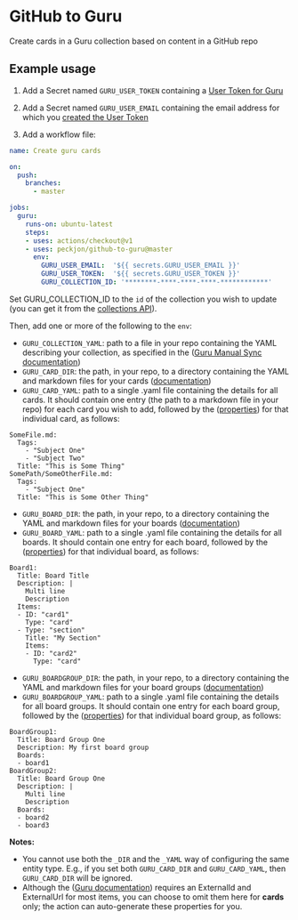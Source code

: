 # GitHub to Guru

Create cards in a Guru collection based on content in a GitHub repo

## Example usage

1. Add a Secret named `GURU_USER_TOKEN` containing a [User Token for Guru](https://help.getguru.com/articles/XipkRKLi/Guru-API-Overview)

2. Add a Secret named `GURU_USER_EMAIL` containing the email address for which you [created the User Token](https://app.getguru.com/settings/api-access)

3. Add a workflow file:

```yaml
name: Create guru cards

on:
  push:
    branches:
      - master

jobs:
  guru:
    runs-on: ubuntu-latest
    steps:
    - uses: actions/checkout@v1
    - uses: peckjon/github-to-guru@master
      env:
        GURU_USER_EMAIL:  '${{ secrets.GURU_USER_EMAIL }}'
        GURU_USER_TOKEN:  '${{ secrets.GURU_USER_TOKEN }}'
        GURU_COLLECTION_ID: '********-****-****-****-************'
```

Set GURU_COLLECTION_ID to the `id` of the collection you wish to update (you can get it from the [collections API](https://api.getguru.com/api/v1/collections)).

Then, add one or more of the following to the `env`:

- `GURU_COLLECTION_YAML`: path to a file in your repo containing the YAML describing your collection, as specified in the ([Guru Manual Sync documentation](https://developer.getguru.com/docs/guru-sync-manual-api#root-directory))
- `GURU_CARD_DIR`: the path, in your repo, to a directory containing the YAML and markdown files for your cards ([documentation](https://developer.getguru.com/docs/guru-sync-manual-api#cards))
- `GURU_CARD_YAML`: path to a single .yaml file containing the details for all cards. It should contain one entry (the path to a markdown file in your repo) for each card you wish to add, followed by the ([properties](https://developer.getguru.com/docs/guru-sync-manual-api#cards)) for that individual card, as follows:
```
SomeFile.md: 
  Tags: 
    - "Subject One"
    - "Subject Two"
  Title: "This is Some Thing"
SomePath/SomeOtherFile.md: 
  Tags: 
    - "Subject One"
  Title: "This is Some Other Thing"
```
- `GURU_BOARD_DIR`: the path, in your repo, to a directory containing the YAML and markdown files for your boards ([documentation](https://developer.getguru.com/docs/guru-sync-manual-api#boards))
- `GURU_BOARD_YAML`: path to a single .yaml file containing the details for all boards. It should contain one entry for each board, followed by the ([properties](https://developer.getguru.com/docs/guru-sync-manual-api#boards)) for that individual board, as follows:
```
Board1:
  Title: Board Title
  Description: |
    Multi line
    Description
  Items:
  - ID: "card1"
    Type: "card"
  - Type: "section"
    Title: "My Section"
    Items:
    - ID: "card2"
      Type: "card"
```
- `GURU_BOARDGROUP_DIR`: the path, in your repo, to a directory containing the YAML and markdown files for your board groups ([documentation](https://developer.getguru.com/docs/guru-sync-manual-api#board-groups))
- `GURU_BOARDGROUP_YAML`: path to a single .yaml file containing the details for all board groups. It should contain one entry for each board group, followed by the ([properties](https://developer.getguru.com/docs/guru-sync-manual-api#board-groups)) for that individual board group, as follows:
```
BoardGroup1:
  Title: Board Group One
  Description: My first board group
  Boards:
  - board1
BoardGroup2:
  Title: Board Group One
  Description: |
    Multi line
    Description
  Boards:
  - board2
  - board3
```

**Notes:**

- You cannot use both the `_DIR` and the `_YAML` way of configuring the same entity type. E.g., if you set both `GURU_CARD_DIR` and `GURU_CARD_YAML`, then `GURU_CARD_DIR` will be ignored.
- Although the ([Guru documentation](https://developer.getguru.com/docs/guru-sync-manual-api)) requires an ExternalId and ExternalUrl for most items, you can choose to omit them here for **cards** only; the action can auto-generate these properties for you.
